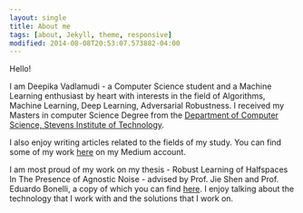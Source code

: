 ```yaml
---
layout: single
title: About me
tags: [about, Jekyll, theme, responsive]
modified: 2014-08-08T20:53:07.573882-04:00
---
```


Hello! 

I am Deepika Vadlamudi - a Computer Science student and a Machine Learning enthusiast by heart with interests in the field of Algorithms, Machine Learning,
Deep Learning, Adversarial Robustness. I received my Masters in computer Science Degree from the [Department of Computer Science, Stevens Institute of Technology](https://www.stevens.edu/school-engineering-science/departments/computer-science). 

I also enjoy writing articles related to the fields of my study. You can find some of my work [here](https://medium.com/@deepika.vadlamudi) on my Medium account.

I am most proud of my work on my thesis - Robust Learning of Halfspaces In The Presence of Agnostic Noise - advised by Prof. Jie Shen and Prof. Eduardo Bonelli, a copy of which you can find [here](https://www.proquest.com/openview/7b03874315392e1bf5788450720131f0/1.pdf?pq-origsite=gscholar&cbl=18750&diss=y).
I enjoy talking about the technology that I work with and the solutions that I work on. 

